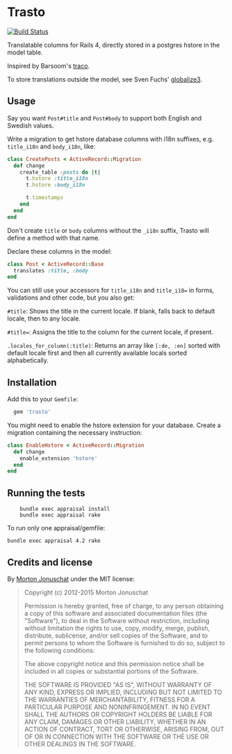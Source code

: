 # Trasto

[![Build Status](https://secure.travis-ci.org/mjonuschat/trasto.png)](https://travis-ci.org/mjonuschat/trasto)

Translatable columns for Rails 4, directly stored in a postgres hstore in the model table.

Inspired by Barsoom's [traco](https://github.com/barsoom/traco/).

To store translations outside the model, see Sven Fuchs' [globalize3](https://github.com/svenfuchs/globalize3).

## Usage

Say you want `Post#title` and `Post#body` to support both English and Swedish values.

Write a migration to get hstore database columns with i18n suffixes, e.g. `title_i18n` and `body_i18n`, like:

```ruby
class CreatePosts < ActiveRecord::Migration
  def change
    create_table :posts do |t|
      t.hstore :title_i18n
      t.hstore :body_i18n

      t.timestamps
    end
  end
end
```

Don't create `title` or `body` columns without the `_i18n` suffix, Trasto will define a method with that name.

Declare these columns in the model:

```ruby
class Post < ActiveRecord::Base
  translates :title, :body
end
```

You can still use your accessors for `title_i18n` and `title_i18=` in forms, validations and other code, but you also get:

`#title`:  Shows the title in the current locale. If blank, falls back to default locale, then to any locale.

`#title=`: Assigns the title to the column for the current locale, if present.

`.locales_for_column(:title)`: Returns an array like `[:de, :en]` sorted with default locale first and then all currently available locals sorted alphabetically.

## Installation

Add this to your `Gemfile`:

```ruby
  gem 'trasto'
```

You might need to enable the hstore extension for your database. Create a migration containing the necessary instruction:

```ruby
class EnableHstore < ActiveRecord::Migration
  def change
    enable_extension 'hstore'
  end
end
```

## Running the tests

```
    bundle exec appraisal install
    bundle exec appraisal rake
```

To run only one appraisal/gemfile:

```
bundle exec appraisal 4.2 rake
```

## Credits and license

By [Morton Jonuschat](https://github.com/yabawock) under the MIT license:

>  Copyright (c) 2012-2015 Morton Jonuschat
>
>  Permission is hereby granted, free of charge, to any person obtaining a copy
>  of this software and associated documentation files (the "Software"), to deal
>  in the Software without restriction, including without limitation the rights
>  to use, copy, modify, merge, publish, distribute, sublicense, and/or sell
>  copies of the Software, and to permit persons to whom the Software is
>  furnished to do so, subject to the following conditions:
>
>  The above copyright notice and this permission notice shall be included in
>  all copies or substantial portions of the Software.
>
>  THE SOFTWARE IS PROVIDED "AS IS", WITHOUT WARRANTY OF ANY KIND, EXPRESS OR
>  IMPLIED, INCLUDING BUT NOT LIMITED TO THE WARRANTIES OF MERCHANTABILITY,
>  FITNESS FOR A PARTICULAR PURPOSE AND NONINFRINGEMENT. IN NO EVENT SHALL THE
>  AUTHORS OR COPYRIGHT HOLDERS BE LIABLE FOR ANY CLAIM, DAMAGES OR OTHER
>  LIABILITY, WHETHER IN AN ACTION OF CONTRACT, TORT OR OTHERWISE, ARISING FROM,
>  OUT OF OR IN CONNECTION WITH THE SOFTWARE OR THE USE OR OTHER DEALINGS IN
>  THE SOFTWARE.
